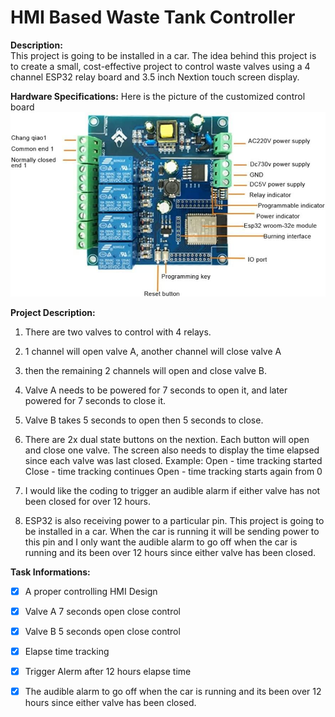 # HMI Based Waste Tank Controller

 **Description:**  
    This project is going to be installed in a car. The idea behind this project is to create a small, cost-effective project to control waste valves using a 4 channel ESP32 relay board and 3.5 inch Nextion touch screen display.


**Hardware Specifications:**
  Here is the picture of the customized control board
  ![layout](control_board.jpg)

**Project Description:**

   1. There are two valves to control with 4 relays. 

   1. 1 channel will open valve A, another channel will close valve A

   1.  then the remaining 2 channels will open and close valve B.

   1. Valve A needs to be powered for 7 seconds to open it, and later powered for 7 seconds to close it.

   1. Valve B takes 5 seconds to open then 5 seconds to close.

   1. There are 2x dual state buttons on the nextion. Each button will open and close one valve. The screen also needs to display the time elapsed since each valve was last closed.
     Example: 
           Open - time tracking started 
           Close - time tracking continues
           Open - time tracking starts again from 0

   1. I would like the coding to trigger an audible alarm if either valve has not been closed for over 12 hours.

   1. ESP32 is also receiving power to a particular pin. This project is going to be installed in a car. When the car is running it will be sending power to this pin and I only want the audible alarm to go off when the car is running and its been over 12 hours since either valve has been closed.

**Task Informations:**
- [x] A proper controlling HMI Design
- [x] Valve A 7 seconds open close control 
- [x] Valve B 5 seconds open close control 
- [x] Elapse time tracking
- [x] Trigger Alerm after 12 hours elapse time
- [x] The audible alarm to go off when the car is running and its been over 12 hours since either valve has been closed.



 
